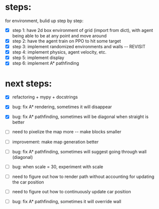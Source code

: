 # steps:

for environment, bulid up step by step:

- [x] step 1: have 2d box environment of grid (import from dict), with agent being able to be at any point and move around
- [x] step 2: have the agent train on PPO to hit some target
- [x] step 3: implement randomized environments and walls -- REVISIT
- [x] step 4: implement physics, agent velocity, etc.
- [x] step 5: implement display
- [x] step 6: implement A\* pathfinding

# next steps:

- [x] refactoring + mypy + docstrings
- [x] bug: fix A\* rendering, sometimes it will disappear
- [x] bug: fix A\* pathfinding, sometimes will be diagonal when straight is better

- [ ] need to pixelize the map more -- make blocks smaller
- [ ] improvement: make map generation better
- [ ] bug: fix A\* pathfinding, sometimes will suggest going through wall (diagonal)
- [ ] bug: when scale = 30, experiment with scale

- [ ] need to figure out how to render path without accounting for updating the car position
- [ ] need to figure out how to continuously update car position
- [ ] bug: fix A\* pathfinding, sometimes it will override wall
